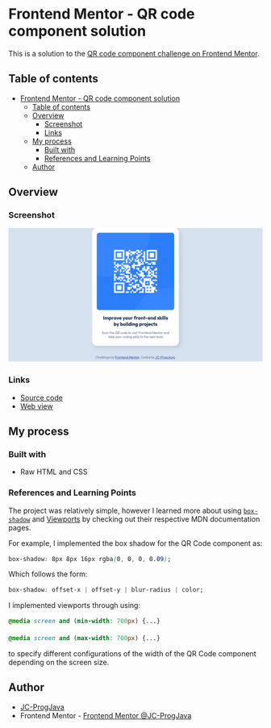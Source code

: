 # Frontend Mentor - QR code component solution

This is a solution to the 
[QR code component challenge on Frontend Mentor](https://www.frontendmentor.io/challenges/qr-code-component-iux_sIO_H).

## Table of contents

* [Frontend Mentor - QR code component solution](#frontend-mentor---qr-code-component-solution)
    * [Table of contents](#table-of-contents)
    * [Overview](#overview)
        * [Screenshot](#screenshot)
        * [Links](#links)
    * [My process](#my-process)
        * [Built with](#built-with)
        * [References and Learning Points](#references-and-learning-points)
    * [Author](#author)

## Overview

### Screenshot

![](./Result.png)

### Links

- [Source code](https://github.com/JC-ProgJava/FrontendMentor/tree/master/docs/qr-code-component)
- [Web view](https://jc-progjava.github.io/FrontendMentor/qr-code-component/)

## My process

### Built with

- Raw HTML and CSS

### References and Learning Points

The project was relatively simple, however I learned more about
using [`box-shadow`](https://developer.mozilla.org/en-US/docs/Web/CSS/box-shadow) and
[Viewports](https://developer.mozilla.org/en-US/docs/Web/CSS/Viewport_concepts) by checking out their respective MDN
documentation pages.

For example, I implemented the box shadow for the QR Code component as:

```css
box-shadow: 8px 8px 16px rgba(0, 0, 0, 0.09);
```

Which follows the form:

```css
box-shadow: offset-x | offset-y | blur-radius | color;
```

I implemented viewports through using:

```css
@media screen and (min-width: 700px) {...}

@media screen and (max-width: 700px) {...}
```

to specify different configurations of the width of the QR Code component depending on the screen size.

## Author

- [JC-ProgJava](https://github.com/JC-ProgJava)
- Frontend Mentor - [Frontend Mentor @JC-ProgJava](https://www.frontendmentor.io/profile/JC-ProgJava)
